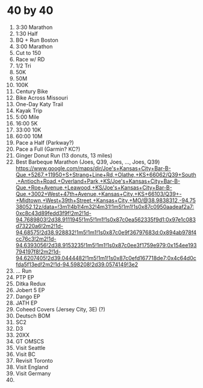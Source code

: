 
# 40 by 40

1. 3:30 Marathon
2. 1:30 Half
3. BQ + Run Boston
4. 3:00 Marathon
5. Cut to 150
6. Race  w/ RD
7. 1/2 Tri
8. 50K
9. 50M
10. 100K
11. Century Bike
12. Bike Across Missouri
13. One-Day Katy Trail
14. Kayak Trip
15. 5:00 Mile
16. 16:00 5K
17. 33:00 10K
18. 60:00 10M
19. Pace a Half (Parkway?)
20. Pace a Full (Garmin? KC?)
21. Ginger Donut Run (13 donuts, 13 miles)
22. Best Barbeque Marathon (Joes, Q39, Joes, ..., Joes, Q39) https://www.google.com/maps/dir/Joe's+Kansas+City+Bar-B-Que,+5267,+11950+S+Strang+Line+Rd,+Olathe,+KS+66062/Q39+South,+Antioch+Road,+Overland+Park,+KS/Joe's+Kansas+City+Bar-B-Que,+Roe+Avenue,+Leawood,+KS/Joe's+Kansas+City+Bar-B-Que,+3002+West+47th+Avenue,+Kansas+City,+KS+66103/Q39+-+Midtown,+West+39th+Street,+Kansas+City,+MO/@38.9838312,-94.7538052,12z/data=!3m1!4b1!4m32!4m31!1m5!1m1!1s0x87c0950aadeaf2a7:0xc8c43d89fedd3f9f!2m2!1d-94.7689803!2d38.9111945!1m5!1m1!1s0x87c0ea562335f9d1:0x97e1c083d73220a6!2m2!1d-94.68575!2d38.928832!1m5!1m1!1s0x87c0e9f36797683d:0x894ab978f4cc76c3!2m2!1d-94.6393056!2d38.9153235!1m5!1m1!1s0x87c0ee3f1759e979:0x154ee193794197f8!2m2!1d-94.6207405!2d39.0444482!1m5!1m1!1s0x87c0efd167718de7:0x4c64d0cfda5f13ed!2m2!1d-94.598208!2d39.0574149!3e2
23. ... Run
24. PTP EP
25. Ditka Redux
26. Jobert 5 EP
27. Dango EP
28. JATH EP
29. Coheed Covers (Jersey City, 3E) (?)
30. Deutsch BOM
31. SC2
32. D3
33. 20XX
34. GT OMSCS
35. Visit Seattle
36. Visit BC
37. Revisit Toronto
38. Visit England
39. Visit Germany
40. 

